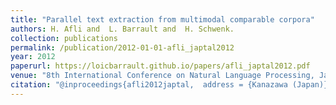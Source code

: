 ```yaml
---
title: "Parallel text extraction from multimodal comparable corpora"
authors: H. Afli and  L. Barrault and  H. Schwenk.
collection: publications
permalink: /publication/2012-01-01-afli_japtal2012
year: 2012
paperurl: https://loicbarrault.github.io/papers/afli_japtal2012.pdf
venue: "8th International Conference on Natural Language Processing, JapTAL"
citation: "@inproceedings{afli2012japtal,  address = {Kanazawa (Japan)},  author = {H. Afli and  L. Barrault and  H. Schwenk.},  booktitle = {8th International Conference on Natural Language Processing, JapTAL},  category = {ACTI},  city = {Kanazawa},  country = {Japan},  forme = {FullPaper},  isbn = {978-3-642-33983-7},  month = {22-24 oct},  number = {0302-9743},  pages = {40--51},  publisher = {Springer, Heidelberg (2012)},  series = {0302-9743},  title = {Parallel text extraction from multimodal comparable corpora},  url = {https://loicbarrault.github.io/papers/afli_japtal2012.pdf},  year = {2012} }  "
---
```


